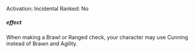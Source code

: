 Activation: Incidental
Ranked: No
##### effect
When making a Brawl or Ranged check, your character may use Cunning instead of Brawn and Agility.